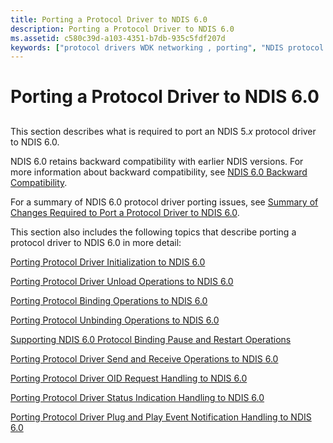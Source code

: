 ```yaml
---
title: Porting a Protocol Driver to NDIS 6.0
description: Porting a Protocol Driver to NDIS 6.0
ms.assetid: c580c39d-a103-4351-b7db-935c5fdf207d
keywords: ["protocol drivers WDK networking , porting", "NDIS protocol drivers WDK , porting", "NDIS porting drivers WDK , protocol drivers", "porting drivers WDK networking , protocol drivers", "network driver porting WDK , protocol drivers", "porting protocol drivers WD"]
---
```


# Porting a Protocol Driver to NDIS 6.0


## <a href="" id="ddk-porting-protocol-drivers-to-ndis-6-0-nd"></a>


This section describes what is required to port an NDIS 5.*x* protocol driver to NDIS 6.0.

NDIS 6.0 retains backward compatibility with earlier NDIS versions. For more information about backward compatibility, see [NDIS 6.0 Backward Compatibility](ndis-6-0-backward-compatibility.md).

For a summary of NDIS 6.0 protocol driver porting issues, see [Summary of Changes Required to Port a Protocol Driver to NDIS 6.0](summary-of-changes-required-to-port-a-protocol-driver-to-ndis-6-0.md).

This section also includes the following topics that describe porting a protocol driver to NDIS 6.0 in more detail:

[Porting Protocol Driver Initialization to NDIS 6.0](porting-protocol-driver-initialization-to-ndis-6-0.md)

[Porting Protocol Driver Unload Operations to NDIS 6.0](porting-protocol-driver-unload-operations-to-ndis-6-0.md)

[Porting Protocol Binding Operations to NDIS 6.0](porting-protocol-binding-operations-to-ndis-6-0.md)

[Porting Protocol Unbinding Operations to NDIS 6.0](porting-protocol-unbinding-operations-to-ndis-6-0.md)

[Supporting NDIS 6.0 Protocol Binding Pause and Restart Operations](supporting-ndis-6-0-protocol-binding-pause-and-restart-operations.md)

[Porting Protocol Driver Send and Receive Operations to NDIS 6.0](porting-protocol-driver-send-and-receive-operations-to-ndis-6-0.md)

[Porting Protocol Driver OID Request Handling to NDIS 6.0](porting-protocol-driver-oid-request-handling-to-ndis-6-0.md)

[Porting Protocol Driver Status Indication Handling to NDIS 6.0](porting-protocol-driver-status-indication-handling-to-ndis-6-0.md)

[Porting Protocol Driver Plug and Play Event Notification Handling to NDIS 6.0](porting-protocol-driver-plug-and-play-event-notification-handling-to-n.md)

 

 





